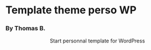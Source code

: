 # Template theme perso WP
### By Thomas B.

<p align="center">Start personnal template for WordPress</p>